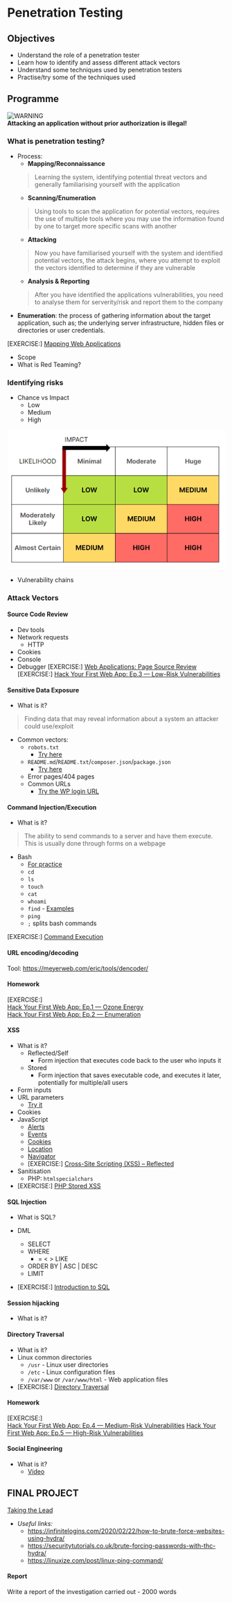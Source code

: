 # Penetration Testing

## Objectives
- Understand the role of a penetration tester
- Learn how to identify and assess different attack vectors
- Understand some techniques used by penetration testers
- Practise/try some of the techniques used

## Programme

![WARNING](https://via.placeholder.com/220x90/FFFFFF/FF0000?text=WARNING)  
**Attacking an application without prior authorization is illegal!**

### What is penetration testing?

- Process:
   - **Mapping/Reconnaissance**
   > Learning the system, identifying potential threat vectors and generally familiarising yourself with the application
   - **Scanning/Enumeration**
   > Using tools to scan the application for potential vectors, requires the use of multiple tools where you may use the information found by one to target more specific scans with another
   - **Attacking**
   > Now you have familiarised yourself with the system and identified potential vectors, the attack begins, where you attempt to exploit the vectors identified to determine if they are vulnerable
   - **Analysis & Reporting**
   > After you have identified the applications vulnerabilities, you need to analyse them for serverity/risk and report them to the company
- **Enumeration**: the process of gathering information about the target application, such as; the underlying server infrastructure, hidden files or directories or user credentials.

[EXERCISE:] [Mapping Web Applications](https://immersivelabs.online/labs/mapping-web-applications-cd6e2f26-c7d1-44bc-922b-0a6fe87a5756/role/web-application-penetration-tester-beginner/series/web-app-hacking)

- Scope
- What is Red Teaming?

### Identifying risks
- Chance vs Impact
   - Low
   - Medium
   - High

![Risk](risk.png)

- Vulnerability chains


### Attack Vectors

#### Source Code Review
- Dev tools
- Network requests
   - HTTP
- Cookies
- Console
- Debugger
[EXERCISE:] [Web Applications: Page Source Review](https://immersivelabs.online/labs/web-applications-source-code-review/role/web-application-penetration-tester-beginner/series/web-app-hacking)  
[EXERCISE:] [Hack Your First Web App: Ep.3 — Low-Risk Vulnerabilities](https://immersivelabs.online/labs/hack-your-first-webapp-ep-3-low-risk-vulnerabilities/category/offensive/series/hack-your-first-web-application)

#### Sensitive Data Exposure

- What is it?
> Finding data that may reveal information about a system an attacker could use/exploit
- Common vectors:
   - `robots.txt`
      - [Try here](https://www.bathcollege.ac.uk/)
   - `README.md`/`README.txt`/`composer.json`/`package.json`
      - [Try here](https://dev.io-academy.uk/projects/2020-feb/2020-feb-nakedMoleFlats/)
   - Error pages/404 pages
   - Common URLs
      - [Try the WP login URL](https://www.thebathbrewhouse.com/)

#### Command Injection/Execution

- What is it?
> The ability to send commands to a server and have them execute. This is usually done through forms on a webpage
- Bash
   - [For practice](https://replit.com/new/bash)
   - `cd`
   - `ls`
   - `touch`
   - `cat`
   - `whoami`
   - `find` - [Examples](https://www.diskinternals.com/linux-reader/bash-find-command/)
   - `ping`
   - `;` splits bash commands

[EXERCISE:] [Command Execution](https://immersivelabs.online/labs/command-execution/role/web-application-penetration-tester-beginner/series/web-app-hacking)

#### URL encoding/decoding
Tool: https://meyerweb.com/eric/tools/dencoder/

#### Homework
[EXERCISE:]  
[Hack Your First Web App: Ep.1 — Ozone Energy](https://immersivelabs.online/labs/hack-your-first-webapp-ep-1-ozone-energy/category/web-app-hacking/series/hack-your-first-web-application)  
[Hack Your First Web App: Ep.2 — Enumeration](https://immersivelabs.online/labs/hack-your-first-webapp-ep-2-enumeration/category/web-app-hacking/series/hack-your-first-web-application)

#### XSS

- What is it?
   - Reflected/Self
      - Form injection that executes code back to the user who inputs it
   - Stored
      - Form injection that saves executable code, and executes it later, potentially for multiple/all users
- Form inputs
- URL parameters
   - [Try it](https://www.bathcollege.ac.uk/)
- Cookies
- JavaScript
   - [Alerts](https://www.w3schools.com/js/js_popup.asp)
   - [Events](https://www.w3schools.com/jsref/dom_obj_event.asp)
   - [Cookies](https://www.w3schools.com/js/js_cookies.asp)
   - [Location](https://www.w3schools.com/js/js_window_location.asp)
   - [Navigator](https://www.w3schools.com/js/js_window_navigator.asp)
   - [EXERCISE:] [Cross-Site Scripting (XSS) – Reflected](https://immersivelabs.online/labs/cross-site-scripting-xss-reflected/)  
- Sanitisation
   - PHP: `htmlspecialchars`
- [EXERCISE:] [PHP Stored XSS](https://immersivelabs.online/labs/php-stored-cross-site-scripting/)

#### SQL Injection

- What is SQL?
- DML
   - SELECT
   - WHERE
      - = < > LIKE
   - ORDER BY | ASC | DESC
   - LIMIT

- [EXERCISE:] [Introduction to SQL](https://immersivelabs.online/labs/introduction-to-sql/)

#### Session hijacking

- What is it?

#### Directory Traversal

- What is it?
- Linux common directories
   - `/usr` - Linux user directories
   - `/etc` - Linux configuration files
   - `/var/www` or `/var/www/html` - Web application files
- [EXERCISE:] [Directory Traversal](https://immersivelabs.online/labs/web-applications-directory-traversal/role/web-application-penetration-tester-beginner/series/web-app-hacking)

#### Homework
[EXERCISE:]  
[Hack Your First Web App: Ep.4 — Medium-Risk Vulnerabilities](https://immersivelabs.online/labs/hack-your-first-webapp-ep-4-medium-risk-vulnerabilities/category/offensive/series/hack-your-first-web-application)
[Hack Your First Web App: Ep.5 — High-Risk Vulnerabilities](https://immersivelabs.online/labs/hack-your-first-webapp-ep-5-high-risk-vulnerabilities/category/offensive/series/hack-your-first-web-application)

#### Social Engineering

- What is it?
   - [Video](https://www.youtube.com/watch?v=lc7scxvKQOo)


## FINAL PROJECT
[Taking the Lead](https://immersivelabs.online/labs/hack-your-first-webapp-ep-6-taking-the-lead/)
- *Useful links:*
   - https://infinitelogins.com/2020/02/22/how-to-brute-force-websites-using-hydra/
   - https://securitytutorials.co.uk/brute-forcing-passwords-with-thc-hydra/
   - https://linuxize.com/post/linux-ping-command/

#### Report
Write a report of the investigation carried out - 2000 words
